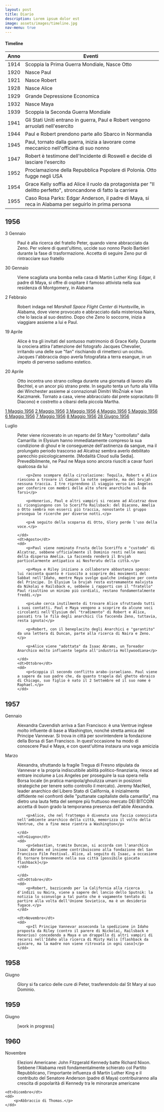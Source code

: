 ```yaml
---
layout: post
title: Diario
description: Lorem ipsum dolor est
image: assets/images/timeline.jpg
nav-menu: true
---
```


<h4>Timeline</h4>
<div class="table-wrapper">
	<table>
		<thead>
			<tr>
				<th>Anno</th>
				<th>Eventi</th>
			</tr>
		</thead>
		<tbody>
			<tr>
				<td>1914</td>
				<td>Scoppia la Prima Guerra Mondiale, Nasce Otto</td>
			</tr>
			<tr>
				<td>1920</td>
				<td>Nasce Paul</td>
			</tr>
			<tr>
				<td>1921</td>
				<td>Nasce Robert</td>
			</tr>
			<tr>
				<td>1928</td>
				<td>Nasce Alice</td>
			</tr>			
			<tr>
				<td>1929</td>
				<td>Grande Depressione Economica</td>
			</tr>
			<tr>
				<td>1932</td>
				<td>Nasce Maya</td>
			</tr>
			<tr>
				<td>1939</td>
				<td>Scoppia la Seconda Guerra Mondiale</td>
			</tr>
			<tr>
				<td>1941</td>
				<td>Gli Stati Uniti entrano in guerra, Paul e Robert vengono arruolati nell'esercito</td>
			</tr>
			<tr>
				<td>1944</td>
				<td>Paul e Robert prendono parte allo Sbarco in Normandia</td>
			</tr>
			<tr>
				<td>1945</td>
				<td>Paul, tornato dalla guerra, inizia a lavorare come meccanico nell'officina di suo nonno</td>
			</tr>			
			<tr>
				<td>1947</td>
				<td>Robert è testimone dell'Incidente di Roswell e decide di lasciare l'esercito</td>
			</tr>
			<tr>
				<td>1952</td>
				<td>Proclamazione della Repubblica Popolare di Polonia. Otto fugge negli USA</td>
			</tr>
			<tr>
				<td>1954</td>
				<td>Grace Kelly soffia ad Alice il ruolo da protagonista per "Il delitto perfetto", stroncandone di fatto la carriera</td>
			</tr>							
			<tr>
				<td>1955</td>
				<td>Caso Rosa Parks: Edgar Anderson, il padre di Maya, si reca in Alabama per seguirlo in prima persona</td>
			</tr>																			
		</tbody>
	</table>
</div>

<h2>1956</h2>
<dl>
	<dt>3 Gennaio</dt>
	<dd>
		<p>Paul è alla ricerca del fratello Peter, quando viene abbracciato da Zeno. Per volere di quest'ultimo, uccide suo nonno Paolo Barbieri durante la fase di trasformazione. Accetta di seguire Zeno pur di rintracciare suo fratello</p>
	</dd>
	<dt>30 Gennaio</dt>
	<dd>
		<p>Viene scagliata una bomba nella casa di Martin Luther King: Edgar, il padre di Maya, si offre di ospitare il famoso attivista nella sua residenza di Montgomery, in Alabama</p>
	</dd>
	<dt>2 Febbraio</dt>
	<dd>
		<p>Robert indaga nel <i>Marshall Space Flight Center</i> di Huntsville, in Alabama, dove viene provocato e abbracciato dalla misteriosa Naira, che lo lascia al suo destino. Dopo che Zeno lo soccorre, inizia a viaggiare assieme a lui e Paul.</p>
	</dd>
	<dt>19 Aprile</dt>
	<dd>
		<p>Alice è tra gli invitati del sontuoso matrimonio di Grace Kelly. Durante la crociera attira l'attenzione del fotografo Jacques Chevalier, irritando una delle sue "fan" rischiando di rimetterci un occhio. Jacques l'abbraccia dopo averla fotografata a terra esangue, in un impeto di perverso sadismo estetico.</p>
	</dd>
	<dt>20 Aprile</dt>
	<dd>
		<p>Otto incontra uno strano collega durante una giornata di lavoro alla Bechtel, e un ancor più strano prete. In seguito tenta un furto alla Villa dei Winchester assieme ai connazionali Dimitri WoŹniak e Ivan Kaczmarek. Tornato a casa, viene abbracciato dal prete sopracitato (Il Diacono) e costretto a cibarsi della piccola Martha. </p>
   </dd>
</dl>

<a href="/cursed-legacy/diario/1-maggio-1956.html" class="button">1 Maggio 1956</a>
<a href="/cursed-legacy/diario/2-maggio-1956.html" class="button">2 Maggio 1956</a>
<a href="/cursed-legacy/diario/3-maggio-1956.html" class="button">3 Maggio 1956</a>
<a href="/cursed-legacy/diario/4-maggio-1956.html" class="button">4 Maggio 1956</a>
<a href="/cursed-legacy/diario/5-maggio-1956.html" class="button">5 Maggio 1956</a>
<a href="/cursed-legacy/diario/6-maggio-1956.html" class="button">6 Maggio 1956</a>
<a href="/cursed-legacy/diario/7-maggio-1956.html" class="button">7 Maggio 1956</a>
<a href="/cursed-legacy/diario/8-maggio-1956.html" class="button">8 Maggio 1956</a>
<a href="/cursed-legacy/diario/28-giugno-1956.html" class="button">28 Giugno 1956</a>

<dl>
	<dt>Luglio</dt>
	<dd>
		<p>Peter viene ricoverato in un reparto del St Mary "controllato" dalla Camarilla: in Elysium hanno immediatamente compreso la sua condizione di ghoul e le conseguenze dell'astinenza da sangue, ma il prolungato periodo trascorso ad Alcatraz sembra averlo debilitato parecchio psicologicamente. [Modalità Cloud sulla Sedia]. Prevedibilmente, ne Paul ne Maya sono ancora riusciti a cavar fuori qualcosa da lui</p>

		<p>Zeno scompare dalla circolazione: Tequila, Robert e Alice riescono a trovare il Camion la notte seguente, ma del brujah nessuna traccia. I tre riprendono il viaggio verso Los Angeles per conferire con membri delle alte sfere anarchiche sul da farsi</p>

		<p>Honerius, Paul e altri vampiri si recano ad Alcatraz dove si ricongiungono con lo Sceriffo Railsback: del Diacono, Amelia o Otto sembra non esserci più traccia, nonostante il gruppo prosegua le ricerche per diverse notti.</p>

		<p>A seguito della scoparsa di Otto, Glory perde l'uso della voce.</p>

	</dd>
	<dt>Agosto</dt>
	<dd>
		<p>Paul viene nominato Frusta dello Sceriffo e "custode" di Alcatraz, sebbene ufficialmente il Dominio resti nelle mani della dispersa Amelia. La faccenda renderà il Brujah particolarmente antipatico ai Nosferatu della città.</p>

		<p>Maya e Riley iniziano a collaborare abbastanza spesso: lui racconta quanto è riuscito a scoprire dei movimenti del Sabbat nell'Idaho, mentre Maya svolge qualche indagine per conto del Principe. In Elysium la brujah resta estremamente malvista da Nikolai e Railsback e, sebbene i rapporti con il "fratello" Paul risultino un minimo più cordiali, restano fondamentalmente freddi.</p>

		<p>Luke cerca inutilmente di trovare Alice sfruttando tutti i suoi contatti. Paul e Maya vengono a scoprire da alcune voci circolanti nell'Elysium del "tradimento" di Robert e Alice, passati tra le fila degli anarchici (la faccenda Zeno, tuttavia, resta ignota)</p>

		<p>Robert, con il beneplacito degli Anarchici e "garantito" da una lettera di Duncan, parte alla ricerca di Naira e Zeno.</p>

		<p>Alice viene "adottata" da Isaac Abrams, un Toreador Anarchico molto influente legato all'industria Hollywoodiana</p>
	
	</dd>
	<dt>Ottobre</dt>
	<dd>
		<p>Scoppia il secondo conflitto arabo-israeliano. Paul viene a sapere da suo padre che, da quanto trapela dal ghetto ebraico di Chicago, suo figlio è nato il 2 Settembre ed il suo nome è Raphael.</p>
	</dd>		
</dl>

<h2>1957</h2>
<dl>
	<dt>Gennaio</dt>
	<dd>
		<p>Alexandra Cavendish arriva a San Francisco: è una Ventrue inglese molto influente di base a Washington, nonché stretta amica del Principe Vannevar. Si trova in città per sovrintendere la fondazione della Borsa di San Francisco. In quest'occasione ha modo di conoscere Paul e Maya, e con quest'ultima instaura una vaga amicizia</p>
	</dd>
	<dt>Marzo</dt>
	<dd>
		<p>Alexandra, sfruttando la fragile Tregua di Fresno stipulata da Vannevar e la propria indiscutibile abilità politico-finanziaria, riesce ad entrare incolume a Los Angeles per proseguire la sua opera nella Borsa locale (in pratica manipola/ghoulizza umani in posizioni strategiche per tenere sotto controllo il mercato). Jeremy MacNeil, leader anarchico del Libero Stato di California, è inizialmente diffidente nei confronti delle "puttanate capitaliste della camarilla", ma dietro una lauta fetta del sempre più fruttuoso mercato DEI BITCOIN accetta di buon grado la temporanea presenza dell'abile Alexandra.</p>

        <p>Alice, che nel frattempo è divenuta una faccia conosciuta nell'ambiente anarchico della città, memorizza il volto della Ventrue, che a fine mese rientra a Washington</p>

	</dd>
	<dt>Giugno</dt>
	<dd>
		<p>Sebastian, tramite Duncan, si accorda con l'anarchico Isaac Abrams ed insieme contribuiscono alla fondazione del San Francisco Film Festival. Alice, al seguito di Isaac, a occasione di tornare brevemente nella sua città [possibile giocata flashback]</p>
	</dd>            

	</dd>
	<dt>Ottobre</dt>
	<dd>
		<p>Robert, bazzicando per la California alla ricerca d'indizi su Naira, viene a sapere del lancio dello Sputnik: la notizia lo sconvolge a tal punto che è vagamente tentato di partire alla volta dell'Unione Sovietica, ma è un desiderio fugace.</p>
	</dd>

	<dt>Novembre</dt>
	<dd>
		<p>Il Principe Vannevar asseconda la spedizione in Idaho proposta da Riley (contro il parere di Nickolai, Railsback e Honerius) concedendo a Maya e un drappello di altri vampiri di recarsi nell'Idaho alla ricerca di Misty Halls [flashback da giocare, ma la madre non viene ritrovata in ogni caso]</p>
	</dd>

</dl>

<h2>1958</h2>
<dl>
	<dt>Giugno</dt>
	<dd>
		<p>Glory si fa carico delle cure di Peter, trasferendolo dal St Mary al suo Dominio.</p>
	</dd>

</dl>

<h2>1959</h2>
<dl>
	<dt>Giugno</dt>
	<dd>
		<p>[work in progress]</p>
	</dd>

</dl>

<h2>1960</h2>
<dl>
	<dt>Novembre</dt>
	<dd>
		<p>Elezioni Americane: John Fitzgerald Kennedy batte Richard Nixon. Sebbene l'Alabama resti fondamentalmente schierato col Partito Repubblicano, l'importante influenza di Martin Luther King e il contributo del Senatore Anderson (padre di Maya) contribuiranno alla crescita di popolarità di Kennedy tra le minoranze americane</p>
	</dd>

	<dt>Dicembre</dt>
	<dd>
		<p>Abbraccio di Thomas.</p>
	</dd>

</dl>